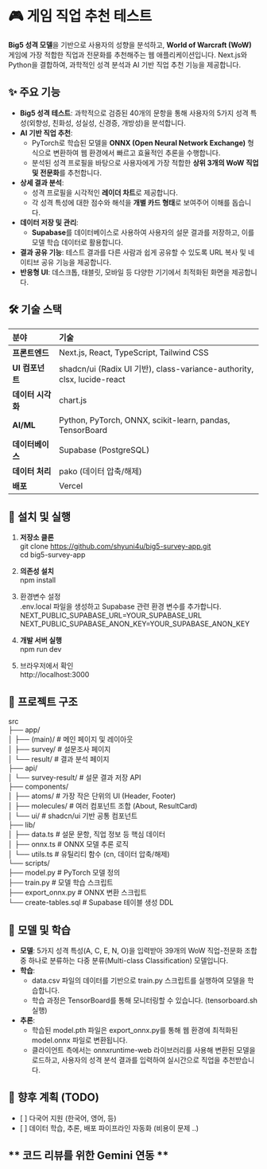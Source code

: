 # **🎮 게임 직업 추천 테스트**

**Big5 성격 모델**을 기반으로 사용자의 성향을 분석하고, **World of Warcraft (WoW)** 게임에 가장 적합한 직업과 전문화를 추천해주는 웹 애플리케이션입니다. Next.js와 Python을 결합하여, 과학적인 성격 분석과 AI 기반 직업 추천 기능을 제공합니다.

## **✨ 주요 기능**

- **Big5 성격 테스트**: 과학적으로 검증된 40개의 문항을 통해 사용자의 5가지 성격 특성(외향성, 친화성, 성실성, 신경증, 개방성)을 분석합니다.
- **AI 기반 직업 추천**:
  - PyTorch로 학습된 모델을 **ONNX (Open Neural Network Exchange)** 형식으로 변환하여 웹 환경에서 빠르고 효율적인 추론을 수행합니다.
  - 분석된 성격 프로필을 바탕으로 사용자에게 가장 적합한 **상위 3개의 WoW 직업 및 전문화**를 추천합니다.
- **상세 결과 분석**:
  - 성격 프로필을 시각적인 **레이더 차트**로 제공합니다.
  - 각 성격 특성에 대한 점수와 해석을 **개별 카드 형태**로 보여주어 이해를 돕습니다.
- **데이터 저장 및 관리**:
  - **Supabase**를 데이터베이스로 사용하여 사용자의 설문 결과를 저장하고, 이를 모델 학습 데이터로 활용합니다.
- **결과 공유 기능**: 테스트 결과를 다른 사람과 쉽게 공유할 수 있도록 URL 복사 및 네이티브 공유 기능을 제공합니다.
- **반응형 UI**: 데스크톱, 태블릿, 모바일 등 다양한 기기에서 최적화된 화면을 제공합니다.

## **🛠️ 기술 스택**

| 분야              | 기술                                                                    |
| :---------------- | :---------------------------------------------------------------------- |
| **프론트엔드**    | Next.js, React, TypeScript, Tailwind CSS                                |
| **UI 컴포넌트**   | shadcn/ui (Radix UI 기반), class-variance-authority, clsx, lucide-react |
| **데이터 시각화** | chart.js                                                                |
| **AI/ML**         | Python, PyTorch, ONNX, scikit-learn, pandas, TensorBoard                |
| **데이터베이스**  | Supabase (PostgreSQL)                                                   |
| **데이터 처리**   | pako (데이터 압축/해제)                                                 |
| **배포**          | Vercel                                                                  |

## **🚀 설치 및 실행**

1. **저장소 클론**  
   git clone https://github.com/shyuni4u/big5-survey-app.git  
   cd big5-survey-app

2. **의존성 설치**  
   npm install

3. 환경변수 설정  
   .env.local 파일을 생성하고 Supabase 관련 환경 변수를 추가합니다.  
   NEXT_PUBLIC_SUPABASE_URL=YOUR_SUPABASE_URL  
   NEXT_PUBLIC_SUPABASE_ANON_KEY=YOUR_SUPABASE_ANON_KEY

4. **개발 서버 실행**  
   npm run dev

5. 브라우저에서 확인  
   http://localhost:3000

## **📁 프로젝트 구조**

src  
├── app/  
│ ├── (main)/ \# 메인 페이지 및 레이아웃  
│ ├── survey/ \# 설문조사 페이지  
│ └── result/ \# 결과 분석 페이지  
├── api/  
│ └── survey-result/ \# 설문 결과 저장 API  
├── components/  
│ ├── atoms/ \# 가장 작은 단위의 UI (Header, Footer)  
│ ├── molecules/ \# 여러 컴포넌트 조합 (About, ResultCard)  
│ └── ui/ \# shadcn/ui 기반 공통 컴포넌트  
├── lib/  
│ ├── data.ts \# 설문 문항, 직업 정보 등 핵심 데이터  
│ ├── onnx.ts \# ONNX 모델 추론 로직  
│ └── utils.ts \# 유틸리티 함수 (cn, 데이터 압축/해제)  
└── scripts/  
 ├── model.py \# PyTorch 모델 정의  
 ├── train.py \# 모델 학습 스크립트  
 ├── export_onnx.py \# ONNX 변환 스크립트  
 └── create-tables.sql \# Supabase 테이블 생성 DDL

## **🧠 모델 및 학습**

- **모델**: 5가지 성격 특성(A, C, E, N, O)을 입력받아 39개의 WoW 직업-전문화 조합 중 하나로 분류하는 다중 분류(Multi-class Classification) 모델입니다.
- **학습**:
  - data.csv 파일의 데이터를 기반으로 train.py 스크립트를 실행하여 모델을 학습합니다.
  - 학습 과정은 TensorBoard를 통해 모니터링할 수 있습니다. (tensorboard.sh 실행)
- **추론**:
  - 학습된 model.pth 파일은 export_onnx.py를 통해 웹 환경에 최적화된 model.onnx 파일로 변환됩니다.
  - 클라이언트 측에서는 onnxruntime-web 라이브러리를 사용해 변환된 모델을 로드하고, 사용자의 성격 분석 결과를 입력하여 실시간으로 직업을 추천받습니다.

## **📝 향후 계획 (TODO)**

- \[ \] 다국어 지원 (한국어, 영어, 등)
- \[ \] 데이터 학습, 추론, 배포 파이프라인 자동화 (비용이 문제 ..)

## ** 코드 리뷰를 위한 Gemini 연동 **